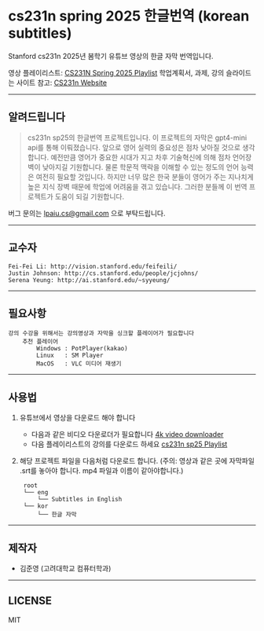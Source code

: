 # cs231n spring 2025 한글번역 (korean subtitles)
Stanford cs231n 2025년 봄학기 유튜브 영상의 한글 자막 번역입니다.

영상 플레이리스트: [CS231N Spring 2025 Playlist](https://youtube.com/playlist?list=PLoROMvodv4rOmsNzYBMe0gJY2XS8AQg16&si=usJZq4ZMXOzC0GtE)
학업계획서, 과제, 강의 슬라이드는 사이트 참고: [CS231n Website](http://cs231n.stanford.edu/)

---------
## 알려드립니다
> cs231n sp25의 한글번역 프로젝트입니다.
> 이 프로젝트의 자막은 gpt4-mini api를 통해 이뤄졌습니다.
> 앞으로 영어 실력의 중요성은 점차 낮아질 것으로 생각합니다. 예전만큼 영어가 중요한 시대가 지고 차후 기술혁신에 의해 점차 언어장벽이 낮아지길 기원합니다. 물론 학문적 맥락을 이해할 수 있는 정도의 언어 능력은 여전히 필요할 것입니다.
> 하지만 너무 많은 한국 분들이 영어가 주는 지나치게 높은 지식 장벽 때문에 학업에 어려움을 겪고 있습니다. 그러한 분들께 이 번역 프로젝트가 도움이 되길 기원합니다.

버그 문의는 lpaiu.cs@gmail.com 으로 부탁드립니다.

----------
## 교수자
    Fei-Fei Li: http://vision.stanford.edu/feifeili/  
    Justin Johnson: http://cs.stanford.edu/people/jcjohns/  
    Serena Yeung: http://ai.stanford.edu/~syyeung/  

----------
## 필요사항
    강의 수강을 위해서는 강의영상과 자막을 싱크할 플레이어가 필요합니다
        추천 플레이어
            Windows : PotPlayer(kakao)
            Linux   : SM Player
            MacOS   : VLC 미디어 재생기

----------
## 사용법

1. 유튜브에서 영상을 다운로드 해야 합니다
    - 다음과 같은 비디오 다운로더가 필요합니다 [4k video downloader](https://www.4kdownload.com/ko/products/product-videodownloader)
    - 다음 플레이리스트의 강의를 다운로드 하세요 [cs231n sp25 Playlist](https://www.youtube.com/playlist?list=PLoROMvodv4rOmsNzYBMe0gJY2XS8AQg16)
    
2. 해당 프로젝트 파일을 다음처럼 다운로드 합니다. (주의: 영상과 같은 곳에 자막파일 .srt를 놓아야 합니다. mp4 파일과 이름이 같아야합니다.)

        root
        └── eng
            └── Subtitles in English
        └── kor 
            └── 한글 자막

----------
## 제작자
- 김준영 (고려대학교 컴퓨터학과)

----------

## LICENSE
MIT

